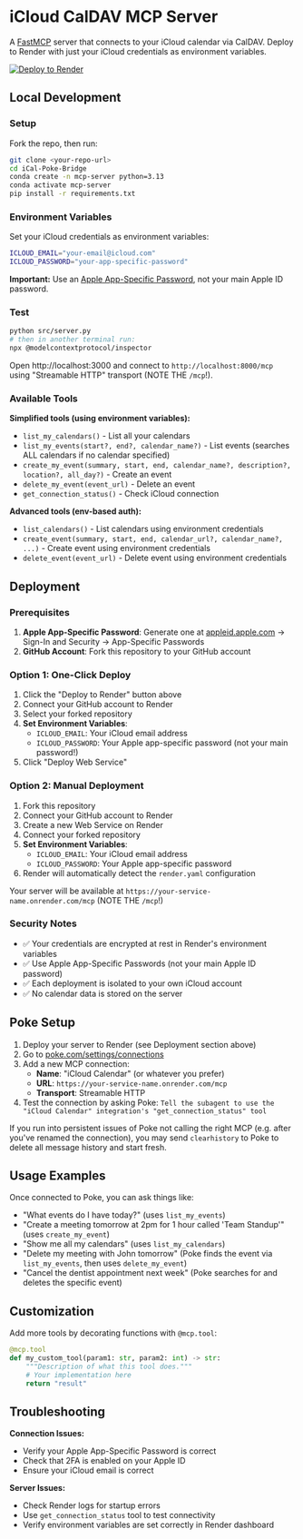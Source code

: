 # iCloud CalDAV MCP Server

A [FastMCP](https://github.com/jlowin/fastmcp) server that connects to your iCloud calendar via CalDAV. Deploy to Render with just your iCloud credentials as environment variables.

[![Deploy to Render](https://render.com/images/deploy-to-render-button.svg)](https://render.com/deploy?repo=https://github.com/josejacas/iCal-Poke-Bridge)

## Local Development

### Setup

Fork the repo, then run:

```bash
git clone <your-repo-url>
cd iCal-Poke-Bridge
conda create -n mcp-server python=3.13
conda activate mcp-server
pip install -r requirements.txt
```

### Environment Variables

Set your iCloud credentials as environment variables:

```bash
ICLOUD_EMAIL="your-email@icloud.com"
ICLOUD_PASSWORD="your-app-specific-password"
```

**Important:** Use an [Apple App-Specific Password](https://support.apple.com/en-us/HT204397), not your main Apple ID password.

### Test

```bash
python src/server.py
# then in another terminal run:
npx @modelcontextprotocol/inspector
```

Open http://localhost:3000 and connect to `http://localhost:8000/mcp` using "Streamable HTTP" transport (NOTE THE `/mcp`!).

### Available Tools

**Simplified tools (using environment variables):**
- `list_my_calendars()` - List all your calendars
- `list_my_events(start?, end?, calendar_name?)` - List events (searches ALL calendars if no calendar specified)
- `create_my_event(summary, start, end, calendar_name?, description?, location?, all_day?)` - Create an event
- `delete_my_event(event_url)` - Delete an event
- `get_connection_status()` - Check iCloud connection

**Advanced tools (env-based auth):**
- `list_calendars()` - List calendars using environment credentials
- `create_event(summary, start, end, calendar_url?, calendar_name?, ...)` - Create event using environment credentials
- `delete_event(event_url)` - Delete event using environment credentials

## Deployment

### Prerequisites

1. **Apple App-Specific Password**: Generate one at [appleid.apple.com](https://appleid.apple.com) → Sign-In and Security → App-Specific Passwords
2. **GitHub Account**: Fork this repository to your GitHub account

### Option 1: One-Click Deploy
1. Click the "Deploy to Render" button above
2. Connect your GitHub account to Render
3. Select your forked repository
4. **Set Environment Variables**:
   - `ICLOUD_EMAIL`: Your iCloud email address
   - `ICLOUD_PASSWORD`: Your Apple app-specific password (not your main password!)
5. Click "Deploy Web Service"

### Option 2: Manual Deployment
1. Fork this repository
2. Connect your GitHub account to Render
3. Create a new Web Service on Render
4. Connect your forked repository
5. **Set Environment Variables**:
   - `ICLOUD_EMAIL`: Your iCloud email address  
   - `ICLOUD_PASSWORD`: Your Apple app-specific password
6. Render will automatically detect the `render.yaml` configuration

Your server will be available at `https://your-service-name.onrender.com/mcp` (NOTE THE `/mcp`!)

### Security Notes
- ✅ Your credentials are encrypted at rest in Render's environment variables
- ✅ Use Apple App-Specific Passwords (not your main Apple ID password)
- ✅ Each deployment is isolated to your own iCloud account
- ✅ No calendar data is stored on the server

## Poke Setup

1. Deploy your server to Render (see Deployment section above)
2. Go to [poke.com/settings/connections](https://poke.com/settings/connections)
3. Add a new MCP connection:
   - **Name**: "iCloud Calendar" (or whatever you prefer)
   - **URL**: `https://your-service-name.onrender.com/mcp`
   - **Transport**: Streamable HTTP
4. Test the connection by asking Poke: `Tell the subagent to use the "iCloud Calendar" integration's "get_connection_status" tool`

If you run into persistent issues of Poke not calling the right MCP (e.g. after you've renamed the connection), you may send `clearhistory` to Poke to delete all message history and start fresh.

## Usage Examples

Once connected to Poke, you can ask things like:
- "What events do I have today?" (uses `list_my_events`)
- "Create a meeting tomorrow at 2pm for 1 hour called 'Team Standup'" (uses `create_my_event`)
- "Show me all my calendars" (uses `list_my_calendars`)
- "Delete my meeting with John tomorrow" (Poke finds the event via `list_my_events`, then uses `delete_my_event`)
- "Cancel the dentist appointment next week" (Poke searches for and deletes the specific event)

## Customization

Add more tools by decorating functions with `@mcp.tool`:

```python
@mcp.tool
def my_custom_tool(param1: str, param2: int) -> str:
    """Description of what this tool does."""
    # Your implementation here
    return "result"
```

## Troubleshooting

**Connection Issues:**
- Verify your Apple App-Specific Password is correct
- Check that 2FA is enabled on your Apple ID
- Ensure your iCloud email is correct

**Server Issues:**
- Check Render logs for startup errors
- Use `get_connection_status` tool to test connectivity
- Verify environment variables are set correctly in Render dashboard
